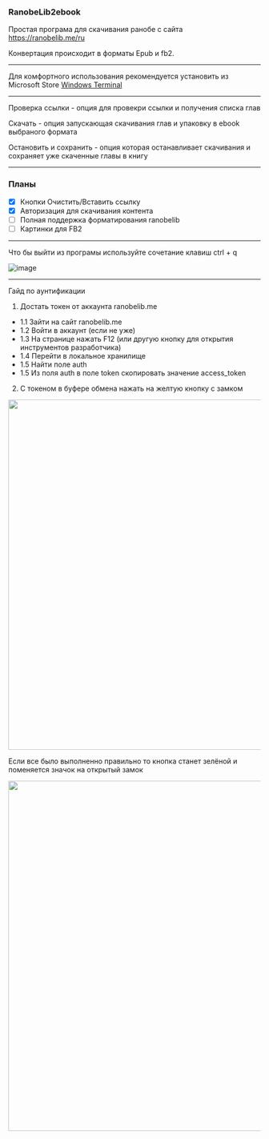 ### RanobeLib2ebook

Простая програма для скачивания ранобе с сайта https://ranobelib.me/ru

Конвертация происходит в форматы Epub и fb2.

---

Для комфортного использования рекомендуется установить из Microsoft Store [Windows Terminal](https://www.microsoft.com/store/productId/9N0DX20HK701?ocid=pdpshare)

---

Проверка ссылки - опция для провекри ссылки и получения списка глав

Скачать - опция запускающая скачивания глав и упаковку в ebook выбраного формата

Остановить и сохранить - опция которая останавливает скачивания и сохраняет уже скаченные главы в книгу

---

### Планы

- [x] Кнопки Очистить/Вставить ссылку
- [x] Авторизация для скачивания контента
- [ ] Полная поддержка форматирования ranobelib
- [ ] Картинки для FB2

---

Что бы выйти из програмы используйте сочетание клавиш ctrl + q

![image](https://github.com/user-attachments/assets/619eec40-0a7a-4b34-80bf-dabb41fa2f4e)

---

Гайд по аунтификации

1. Достать токен от аккаунта ranobelib.me

- 1.1 Зайти на сайт ranobelib.me
- 1.2 Войти в аккаунт (если не уже)
- 1.3 На странице нажать F12 (или другую кнопку для открытия инструментов разработчика)
- 1.4 Перейти в локальное хранилище
- 1.5 Найти поле auth
- 1.5 Из поля auth в поле token скопировать значение access_token

2. С токеном в буфере обмена нажать на желтую кнопку с замком

<img src="https://github.com/user-attachments/assets/d35f5286-00d0-4e1e-a22c-8c02b5fc557a" width="700">

Если все было выполненно правильно то кнопка станет зелёной и поменяется значок на открытый замок

<img src="https://github.com/user-attachments/assets/f27c93b1-c5bf-4673-bed2-3fcc97a90f8c" width="700">
